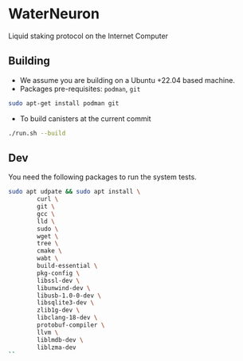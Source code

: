 # WaterNeuron
Liquid staking protocol on the Internet Computer

## Building
-   We assume you are building on a Ubuntu +22.04 based machine.
-   Packages pre-requisites: `podman`, `git`
```bash
sudo apt-get install podman git
```

-   To build canisters at the current commit
```bash
./run.sh --build
```

## Dev

You need the following packages to run the system tests.

```bash
sudo apt udpate && sudo apt install \
        curl \
        git \
        gcc \
        lld \
        sudo \
        wget \
        tree \
        cmake \
        wabt \
        build-essential \
        pkg-config \
        libssl-dev \
        libunwind-dev \
        libusb-1.0-0-dev \
        libsqlite3-dev \
        zlib1g-dev \
        libclang-18-dev \
        protobuf-compiler \
        llvm \
        liblmdb-dev \
        liblzma-dev
``
